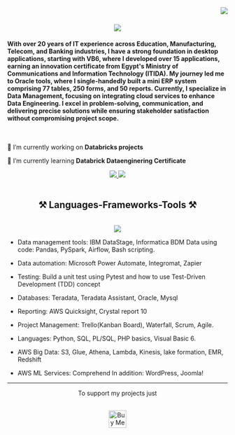 <img align="right" src="https://visitor-badge.laobi.icu/badge?page_id=ahmedelnaqa.ahmedelnaqa" />

<h1 align="center">
    <img src="https://readme-typing-svg.herokuapp.com/?font=New+Amsterdam&size=35&center=true&vCenter=true&color=1B252F&width=500&height=70&duration=4000&lines=Hi+There!+👋;+I'm+Ahmed+Alnaqa;Thank+you+for+visiting+my+profile!" />
</h1>

#### With over 20 years of IT experience across Education, Manufacturing, Telecom, and Banking industries, I have a strong foundation in desktop applications, starting with VB6, where I developed over 15 applications, earning an innovation certificate from Egypt's Ministry of Communications and Information Technology (ITIDA). My journey led me to Oracle tools, where I single-handedly built a mini ERP system comprising 77 tables, 250 forms, and 50 reports. Currently, I specialize in Data Management, focusing on integrating cloud services to enhance Data Engineering. I excel in problem-solving, communication, and delivering precise solutions while ensuring stakeholder satisfaction without compromising project scope.

<br/>

<div align="left">
 
 🔭 I’m currently working on **Databricks projects**
 
 🌱 I’m currently learning **Databrick Dataenginering Certificate**

 </div>

<div align="center"> 
  <a href="mailto:ahmed.samir.mohamed@gmail.com">
    <img src="https://img.shields.io/badge/Gmail-333333?style=for-the-badge&logo=gmail&logoColor=red" />
  </a>
  <a href="https://www.linkedin.com/in/ahmedelnaqa" target="_blank">
    <img src="https://img.shields.io/badge/LinkedIn-0077B5?style=for-the-badge&logo=linkedin&logoColor=white" target="_blank" />
  </a>
</div>
<br/>

<h2 align="center">⚒️ Languages-Frameworks-Tools ⚒️</h2>
<br/>
<div align="center">
    <img src="https://skillicons.dev/icons?i=aws,bootstrap,html,css,github,figma,mysql,python,oracle" />
  <br/>
  <div align="left"> 

  - Data management tools: IBM DataStage, Informatica BDM Data using code: Pandas, PySpark, Airflow, Bash scripting.

  - Data automation: Microsoft Power Automate, Integromat, Zapier
    
  - Testing: Build a unit test using Pytest and how to use Test-Driven Development (TDD) concept
    
  - Databases: Teradata, Teradata Assistant, Oracle, Mysql
    
  - Reporting: AWS Quicksight, Crystal report 10
  
  - Project Management: Trello(Kanban Board), Waterfall, Scrum, Agile.
    
  - Languages: Python, SQL, PL/SQL, PHP basics, Visual Basic 6.
    
  - AWS Big Data: S3, Glue, Athena, Lambda, Kinesis, lake formation, EMR, Redshift
    
  - AWS ML Services: Comprehend In addition: WordPress, Joomla!
  </div>
</div>


<hr/>

<div align="center">To support my projects just</div>

<br/>
<div align="center">

<a href='https://ko-fi.com/ahmedalnaqa' target='_blank'><img height='64' style='border:0px;height:40px;' src='https://storage.ko-fi.com/cdn/kofi1.png?v=3' border='0' alt='Buy Me a Coffee at ko-fi.com' /></a>
</div>

<!--
**ahmedelnaqa/ahmedelnaqa** is a ✨ _special_ ✨ repository because its `README.md` (this file) appears on your GitHub profile.

Here are some ideas to get you started:

- 🔭 I’m currently working on ...
- 🌱 I’m currently learning ...
- 👯 I’m looking to collaborate on ...
- 🤔 I’m looking for help with ...
- 💬 Ask me about ...
- 📫 How to reach me: ...
- 😄 Pronouns: ...
- ⚡ Fun fact: ...
-->
